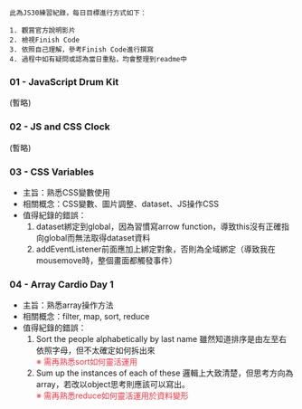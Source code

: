 ﻿```
此為JS30練習紀錄，每日目標進行方式如下：

1. 觀賞官方說明影片
2. 檢視Finish Code
3. 依照自己理解，參考Finish Code進行撰寫
4. 過程中如有疑問或認為當日重點，均會整理到readme中
```

### 01 - JavaScript Drum Kit
(暫略)

### 02 - JS and CSS Clock
(暫略)
### 03 - CSS Variables
- 主旨：熟悉CSS變數使用
- 相關概念：CSS變數、圖片調整、dataset、JS操作CSS
- 值得紀錄的錯誤：
  1. dataset綁定到global，因為習慣寫arrow function，導致this沒有正確指向global而無法取得dataset資料
  2. addEventListener前面應加上綁定對象，否則為全域綁定（導致我在mousemove時，整個畫面都觸發事件）
### 04 - Array Cardio Day 1
- 主旨：熟悉array操作方法
- 相關概念：filter, map, sort, reduce
- 值得紀錄的錯誤：
  1. Sort the people alphabetically by last name
     雖然知道排序是由左至右依照字母，但不太確定如何拆出來
      <div style="color: #e63946">※ 需再熟悉sort如何靈活運用</div>
  2. Sum up the instances of each of these
     邏輯上大致清楚，但思考方向為array，若改以object思考則應該可以寫出。
     <div style="color: #e63946">※ 需再熟悉reduce如何靈活運用於資料變形</div>